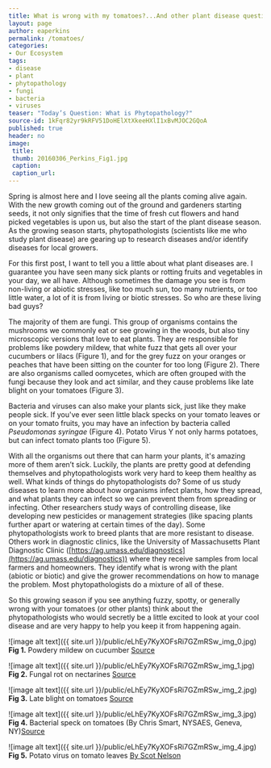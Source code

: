 ```yaml
---
title: What is wrong with my tomatoes?...And other plant disease questions
layout: page
author: eaperkins
permalink: /tomatoes/
categories:
- Our Ecosystem
tags:
- disease
- plant
- phytopathology
- fungi
- bacteria
- viruses
teaser: "Today’s Question: What is Phytopathology?"
source-id: 1kFqr82yr9kRFV51DoHElXtXkeeHXlI1xBvMJOC2GQoA
published: true
header: no
image:
 title:
 thumb: 20160306_Perkins_Fig1.jpg
 caption:
 caption_url: 
---
```

Spring is almost here and I love seeing all the plants coming alive again.  With the new growth coming out of the ground and gardeners starting seeds, it not only signifies that the time of fresh cut flowers and hand picked vegetables is upon us, but also the start of the plant disease season.  As the growing season starts, phytopathologists (scientists like me who study plant disease) are gearing up to research diseases and/or identify diseases for local growers.

For this first post, I want to tell you a little about what plant diseases are.  I guarantee you have seen many sick plants or rotting fruits and vegetables in your day, we all have.  Although sometimes the damage you see is from non-living or abiotic stresses, like too much sun, too many nutrients, or too little water, a lot of it is from living or biotic stresses.  So who are these living bad guys?

The majority of them are fungi.  This group of organisms contains the mushrooms we commonly eat or see growing in the woods, but also tiny microscopic versions that love to eat plants.  They are responsible for problems like powdery mildew, that white fuzz that gets all over your cucumbers or lilacs (Figure 1), and for the grey fuzz on your oranges or peaches that have been sitting on the counter for too long (Figure 2).  There are also organisms called oomycetes, which are often grouped with the fungi because they look and act similar, and they cause problems like late blight on your tomatoes (Figure 3).  

Bacteria and viruses can also make your plants sick, just like they make people sick.  If you've ever seen little black specks on your tomato leaves or on your tomato fruits, you may have an infection by bacteria called *Pseudomonas syringae* (Figure 4).  Potato Virus Y not only harms potatoes, but can infect tomato plants too (Figure 5).  

With all the organisms out there that can harm your plants, it's amazing more of them aren’t sick.  Luckily, the plants are pretty good at defending themselves and phytopathologists work very hard to keep them healthy as well.  What kinds of things do phytopathologists do? Some of us study diseases to learn more about how organisms infect plants, how they spread, and what plants they can infect so we can prevent them from spreading or infecting.  Other researchers study ways of controlling disease, like developing new pesticides or management strategies (like spacing plants further apart or watering at certain times of the day).   Some phytopathologists work to breed plants that are more resistant to disease.  Others work in diagnostic clinics, like the University of Massachusetts Plant Diagnostic Clinic ([https://ag.umass.edu/diagnostics](https://ag.umass.edu/diagnostics)) where they receive samples from local farmers and homeowners.  They identify what is wrong with the plant (abiotic or biotic) and give the grower recommendations on how to manage the problem.  Most phytopathologists do a mixture of all of these.

So this growing season if you see anything fuzzy, spotty, or generally wrong with your tomatoes (or other plants) think about the phytopathologists who would secretly be a little excited to look at your cool disease and are very happy to help you keep it from happening again.

![image alt text]({{ site.url }}/public/eLhEy7KyXOFsRi7GZmRSw_img_0.jpg)
**Fig 1.** Powdery mildew on cucumber [Source](https://upload.wikimedia.org/wikipedia/commons/0/07/Powdery_mildew.JPG)

![image alt text]({{ site.url }}/public/eLhEy7KyXOFsRi7GZmRSw_img_1.jpg)
**Fig 2.** Fungal rot on nectarines [Source](https://upload.wikimedia.org/wikipedia/commons/6/6e/Moldy_nectarines.jpg)

![image alt text]({{ site.url }}/public/eLhEy7KyXOFsRi7GZmRSw_img_2.jpg)
**Fig 3.** Late blight on tomatoes [Source](https://upload.wikimedia.org/wikipedia/commons/0/06/Late_blight_of_tomato_caused_by_Phytophthora_infestans_(5815188381).jpg)

![image alt text]({{ site.url }}/public/eLhEy7KyXOFsRi7GZmRSw_img_3.jpg)
**Fig 4.** Bacterial speck on tomatoes (By Chris Smart, NYSAES, Geneva, NY)[Source](https://commons.wikimedia.org/w/index.php?curid=14542170)

![image alt text]({{ site.url }}/public/eLhEy7KyXOFsRi7GZmRSw_img_4.jpg)
**Fig 5.** Potato virus on tomato leaves [By Scot Nelson](https://www.flickr.com/photos/scotnelson/14006360653)

